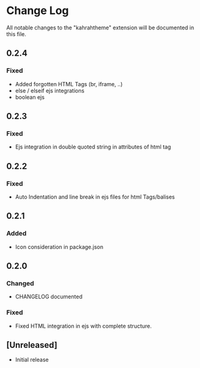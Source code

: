 # Change Log

All notable changes to the "kahrahtheme" extension will be documented in this file.

## 0.2.4

### Fixed

- Added forgotten HTML Tags (br, iframe, ..)
- else / elseif ejs integrations
- boolean ejs

## 0.2.3

### Fixed

- Ejs integration in double quoted string in attributes of html tag

## 0.2.2

### Fixed

- Auto Indentation and line break in ejs files for html Tags/balises

## 0.2.1

### Added

- Icon consideration in package.json

## 0.2.0

### Changed

- CHANGELOG documented

### Fixed

- Fixed HTML integration in ejs with complete structure.

## [Unreleased]

- Initial release